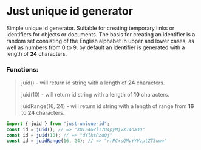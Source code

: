 ﻿# Just unique id generator

Simple unique id generator. Suitable for creating temporary links or identifiers for objects or documents. The basis for creating an identifier is a random set consisting of the English alphabet in upper and lower cases, as well as numbers from 0 to 9, by default an identifier is generated with a length of **24** characters.

### Functions:

> juid() - will return id string with a length of **24** characters.
> 
> juid(10) - will return id string with a length of **10** characters.
>
> juidRange(16, 24) - will return id string with a length of range from **16** to **24** characters.

```js
import { juid } from "just-unique-id";
const id = juid(); // => "XOIS46ZlI7U4pyMjvXJ4oa3Q"
const id = juid(10); // => "dYlktRzdQj"
const id = juidRange(16, 24); // => "rrPCxsQMvYYVzptZT3www"
```
